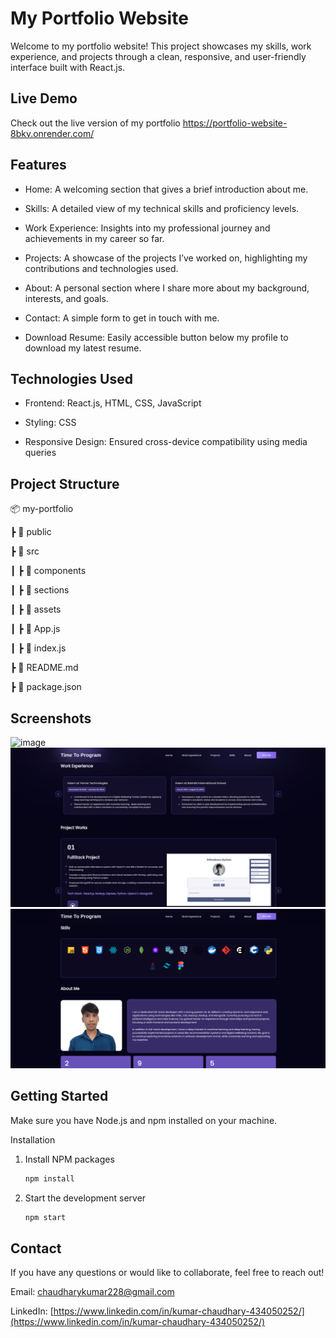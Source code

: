 # My Portfolio Website

Welcome to my portfolio website! This project showcases my skills, work experience, and projects through a clean, responsive, and user-friendly interface built with React.js.

##  Live Demo

Check out the live version of my portfolio  https://portfolio-website-8bkv.onrender.com/

## Features

- Home: A welcoming section that gives a brief introduction about me.

- Skills: A detailed view of my technical skills and proficiency levels.

- Work Experience: Insights into my professional journey and achievements in my career so far.

- Projects: A showcase of the projects I’ve worked on, highlighting my contributions and technologies used.

- About: A personal section where I share more about my background, interests, and goals.

- Contact: A simple form to get in touch with me.

- Download Resume: Easily accessible button below my profile to download my latest resume.

## Technologies Used

- Frontend: React.js, HTML, CSS, JavaScript

- Styling: CSS

- Responsive Design: Ensured cross-device compatibility using media queries

## Project Structure

📦 my-portfolio

 ┣ 📂 public
 
 ┣ 📂 src
 
 ┃ ┣ 📂 components
 
 ┃ ┣ 📂 sections
 
 ┃ ┣ 📂 assets
 
 ┃ ┣ 📜 App.js
 
 ┃ ┣ 📜 index.js
 
 ┣ 📜 README.md
 
 ┣ 📜 package.json

## Screenshots

![image](https://github.com/user-attachments/assets/ef5b7cab-1262-495e-8e54-041fa920a80e)
![image](https://github.com/kumarchy/Portfolio_Website/blob/main/Screenshot%20From%202025-03-31%2018-36-30.png?raw=true
)
![image](https://github.com/kumarchy/Portfolio_Website/blob/main/Screenshot%20From%202025-03-31%2018-36-55.png?raw=true
)

## Getting Started

Make sure you have Node.js and npm installed on your machine.

Installation

1. Install NPM packages
   ``` bash
   npm install

2. Start the development server
   ``` bash
   npm start

## Contact
 
If you have any questions or would like to collaborate, feel free to reach out!

Email: chaudharykumar228@gmail.com

LinkedIn: [https://www.linkedin.com/in/kumar-chaudhary-434050252/](https://www.linkedin.com/in/kumar-chaudhary-434050252/)
